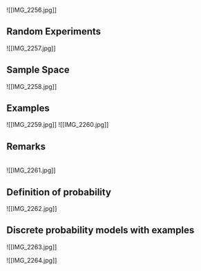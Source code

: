 
![[IMG_2256.jpg]]

## Random Experiments
![[IMG_2257.jpg]]

## Sample Space

![[IMG_2258.jpg]]

## Examples
![[IMG_2259.jpg]]
![[IMG_2260.jpg]]

## Remarks
\
![[IMG_2261.jpg]]




## Definition of probability
![[IMG_2262.jpg]]


## Discrete probability models with examples
![[IMG_2263.jpg]]

![[IMG_2264.jpg]]